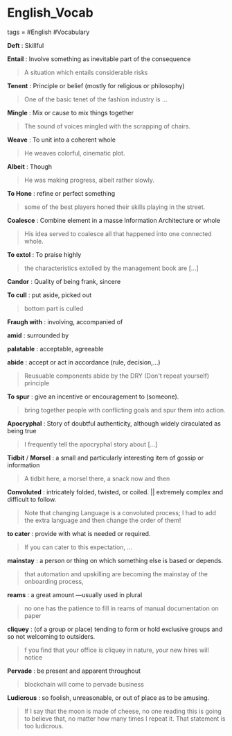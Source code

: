 # English_Vocab
tags = #English  #Vocabulary



**Deft** : Skillful

**Entail** : Involve something as inevitable part of the consequence
> A situation which entails considerable risks

**Tenent** : Principle or belief (mostly for religious or philosophy)
> One of the basic tenet of the fashion industry is ...

**Mingle** : Mix or cause to mix things together
> The sound of voices mingled with the scrapping of chairs.

**Weave** : To unit into a coherent whole
> He weaves colorful, cinematic plot.

**Albeit** : Though
> He was making progress, albeit rather slowly.

**To Hone** : refine or perfect something
> some of the best players honed their skills playing in the street.

**Coalesce** : Combine element in a masse Information Architecture or whole
> His idea served to coalesce all that happened into one connected whole.

**To extol** : To praise highly
> the characteristics extolled by the management book are [...]

**Candor** : Quality of being frank, sincere

**To cull** : put aside, picked out
> bottom part is culled

**Fraugh with** : involving, accompanied of

**amid** :  surrounded by

**palatable** : acceptable, agreeable

**abide** : accept or act in accordance (rule, decision,...)
> Reusuable components abide by the DRY (Don't repeat yourself) principle 

**To spur** : give an incentive or encouragement to (someone).
> bring together people with conflicting goals and spur them into action.

**Apocryphal** : Story of doubtful authenticity, although widely ciraculated as being true
>I frequently tell the apocryphal story about [...]

**Tidbit** / **Morsel** : a small and particularly interesting item of gossip or information
>A tidbit here, a morsel there, a snack now and then

**Convoluted** : intricately folded, twisted, or coiled. || extremely complex and difficult to follow.
>Note that changing Language is a convoluted process; I had to add the extra language and then change the order of them! 

**to cater** : provide with what is needed or required.
>If you can cater to this expectation, ...


**mainstay** : a person or thing on which something else is based or depends.
>that automation and upskilling are becoming the mainstay of the onboarding process,

**reams** : a great amount —usually used in plural
>no one has the patience to fill in reams of manual documentation on paper

**cliquey** : (of a group or place) tending to form or hold exclusive groups and so not welcoming to outsiders.
>f you find that your office is cliquey in nature, your new hires will notice

**Pervade** : be present and apparent throughout
>blockchain will come to pervade business

**Ludicrous** : so foolish, unreasonable, or out of place as to be amusing.
>If I say that the moon is made of cheese, no one reading this is going to believe that, no matter how many times I repeat it. That statement is too ludicrous.